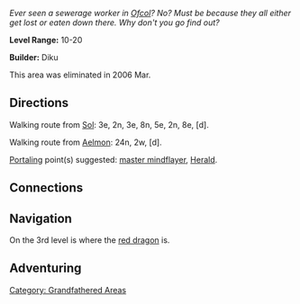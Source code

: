 *Ever seen a sewerage worker in [Ofcol](:Category:_Ofcol "wikilink")?
No? Must be because they all either get lost or eaten down there. Why
don't you go find out?*

**Level Range:** 10-20

**Builder:** Diku

This area was eliminated in 2006 Mar.

## Directions

Walking route from [Sol](Sol "wikilink"): 3e, 2n, 3e, 8n, 5e, 2n, 8e,
\[d\].

Walking route from [Aelmon](Aelmon "wikilink"): 24n, 2w, \[d\].

[Portaling](Portal "wikilink") point(s) suggested: [master
mindflayer](Master_Mindflayer "wikilink"), [Herald](Herald "wikilink").

## Connections

## Navigation

On the 3rd level is where the [red dragon](Red_Dragon "wikilink") is.

## Adventuring

[Category: Grandfathered
Areas](Category:_Grandfathered_Areas "wikilink")
